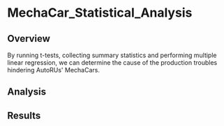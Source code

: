# MechaCar_Statistical_Analysis
## Overview
By running t-tests, collecting summary statistics and performing multiple linear regression, we can determine the cause of the production troubles hindering AutoRUs' MechaCars. 
## Analysis
## Results

